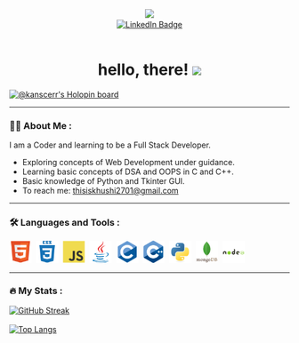 <div id="header" align="center">
  <img src="https://media.giphy.com/media/M9gbBd9nbDrOTu1Mqx/giphy.gif" width="100"/>
  <div id="badges">
  <a href="https://www.linkedin.com/in/khushi-9b8a61231/" target="blank">
    <img src="https://img.shields.io/badge/LinkedIn-blue?style=for-the-badge&logo=linkedin&logoColor=white" alt="LinkedIn Badge"/>
  </a>
  </div>
  <img src="https://komarev.com/ghpvc/?username=kanscerr&style=flat-square&color=blue" alt=""/>
  <h1>
    hello, there!
    <img src="https://media.giphy.com/media/hvRJCLFzcasrR4ia7z/giphy.gif" width="30px"/>
  </h1>
</div>

[![@kanscerr's Holopin board](https://holopin.io/api/user/board?user=kanscerr)](https://holopin.io/@kanscerr)

---

### :woman_technologist: About Me :
I am a Coder and learning to be a Full Stack Developer. 
- Exploring concepts of Web Development under guidance.
- Learning basic concepts of DSA and OOPS in C and C++.
- Basic knowledge of Python and Tkinter GUI.
- To reach me: [thisiskhushi2701@gmail.com](mailto:thisiskhushi2701@gmail.com?subject=[GitHub]%20Source%20Han%20Sans)
---

### :hammer_and_wrench: Languages and Tools :
<img src="https://github.com/devicons/devicon/blob/master/icons/html5/html5-original.svg" title="HTML5" alt="HTML" width="40" height="40"/>&nbsp;
<img src="https://github.com/devicons/devicon/blob/master/icons/css3/css3-plain-wordmark.svg"  title="CSS3" alt="CSS" width="40" height="40"/>&nbsp;
<img src="https://github.com/devicons/devicon/blob/master/icons/javascript/javascript-original.svg" title="JavaScript" alt="JavaScript" width="40" height="40"/>&nbsp;
<img src="https://github.com/devicons/devicon/blob/master/icons/java/java-original.svg" title="JAVA" alt="JAVA" width="40" height="40"/>&nbsp;
<img src="https://github.com/devicons/devicon/blob/master/icons/c/c-original.svg" title="C" alt="C" width="40" height="40"/>&nbsp;
<img src="https://github.com/devicons/devicon/blob/master/icons/cplusplus/cplusplus-original.svg" title="C++" alt="C++" width="40" height="40"/>&nbsp;
<img src="https://github.com/devicons/devicon/blob/master/icons/python/python-original.svg" title="Python" alt="Pyhton" width="40" height="40"/>&nbsp;
<img src="https://github.com/devicons/devicon/blob/master/icons/mongodb/mongodb-original-wordmark.svg" title="MongoDB"  alt="MongoDB" width="40" height="40"/>&nbsp;
<img src="https://github.com/devicons/devicon/blob/master/icons/nodejs/nodejs-original-wordmark.svg" title="NodeJS" alt="NodeJS" width="40" height="40"/>&nbsp;
  
---

### :fire: My Stats :
[![GitHub Streak](https://streak-stats.demolab.com/?user=kanscerr&theme=dark)](https://git.io/streak-stats)
<br/>
<br/>
[![Top Langs](https://github-readme-stats.vercel.app/api/top-langs/?username=kanscerr&layout=compact&theme=vision-friendly-dark)](https://github.com/anuraghazra/github-readme-stats)
